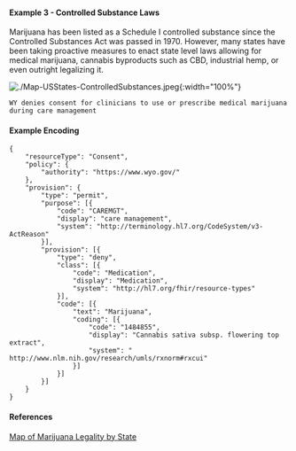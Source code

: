 #### Example 3 - Controlled Substance Laws  

Marijuana has been listed as a Schedule I controlled substance since the Controlled Substances Act was passed in 1970. However, many states have been taking proactive measures to enact state level laws allowing for medical marijuana, cannabis byproducts such as CBD, industrial hemp, or even outright legalizing it.

![./Map-USStates-ControlledSubstances.jpeg](./Map-USStates-ControlledSubstances.jpeg){:width="100%"}

`WY denies consent for clinicians to use or prescribe medical marijuana during care management`  

#### Example Encoding  

```
{ 
    "resourceType": "Consent",
    "policy": {
        "authority": "https://www.wyo.gov/"
    },
    "provision": {
        "type": "permit",
        "purpose": [{
            "code": "CAREMGT",
            "display": "care management",
            "system": "http://terminology.hl7.org/CodeSystem/v3-ActReason"
        }],
        "provision": [{
            "type": "deny",
            "class": [{
                "code": "Medication",
                "display": "Medication",
                "system": "http://hl7.org/fhir/resource-types"
            }],
            "code": [{
                "text": "Marijuana",
                "coding": [{
                    "code": "1484855",
                    "display": "Cannabis sativa subsp. flowering top extract",
                    "system": " http://www.nlm.nih.gov/research/umls/rxnorm#rxcui"
                }]
            }]
        }]
    }
}
```

#### References  
[Map of Marijuana Legality by State](https://disa.com/map-of-marijuana-legality-by-state)  
